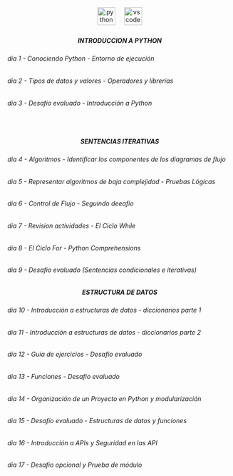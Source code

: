 <div align="center">
  <img src="https://cdn.jsdelivr.net/gh/devicons/devicon/icons/python/python-original.svg" height="40" alt="python logo"  />
  <img width="12" />
  <img src="https://cdn.jsdelivr.net/gh/devicons/devicon/icons/vscode/vscode-original.svg" height="40" alt="vscode logo"  />
</div>

###

<h5 align="center">INTRODUCCION A PYTHON</h5>

###

<h6 align="left">dia 1 - Conociendo Python - Entorno de ejecución</h6>

###

<h6 align="left">dia 2 - Tipos de datos y valores - Operadores y librerías</h6>

###

<h6 align="left">dia 3 - Desafío evaluado - Introducción a Python</h6>

###

<br clear="both">

<h5 align="center">SENTENCIAS ITERATIVAS</h5>

###

<h6 align="left">dia 4 - Algoritmos - Identificar los componentes de los diagramas de flujo</h6>

###

<h6 align="left">dia 5 - Representar algoritmos de baja complejidad - Pruebas Lógicas</h6>

###

<h6 align="left">dia 6 - Control de Flujo - Seguindo deeafio</h6>

###

<h6 align="left">dia 7 - Revision actividades - El Ciclo While</h6>

###

<h6 align="left">dia 8 - El Ciclo For - Python Comprehensions</h6>

###

<h6 align="left">dia 9 - Desafio evaluado (Sentencias condicionales e iterativas)</h6>

###

<h5 align="center">ESTRUCTURA DE DATOS</h5>

###

<h6 align="left">dia 10 - Introducción a estructuras de datos - diccionarios parte 1</h6>

###

<h6 align="left">dia 11 - Introducción a estructuras de datos - diccionarios parte 2</h6>

###

<h6 align="left">dia 12 - Guia de ejercicios - Desafio evaluado</h6>

###

<h6 align="left">dia 13 - Funciones - Desafio evaluado</h6>

###

<h6 align="left">dia 14 - Organización de un Proyecto en Python y modularización</h6>

###

<h6 align="left">dia 15 - Desafío evaluado - Estructuras de datos y funciones</h6>

###

<h6 align="left">dia 16 - Introducción a APIs y Seguridad en las API</h6>

###

<h6 align="left">dia 17 - Desafio opcional y Prueba de módulo</h6>

###